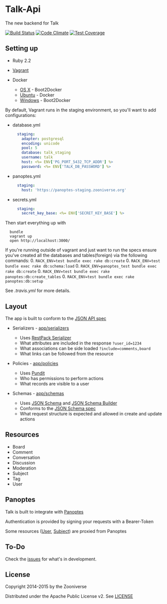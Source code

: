 # Talk-Api

The new backend for Talk

[![Build Status](https://travis-ci.org/zooniverse/Talk-Api.svg?branch=master)](https://travis-ci.org/zooniverse/Talk-Api)
[![Code Climate](https://codeclimate.com/github/zooniverse/Talk-Api/badges/gpa.svg)](https://codeclimate.com/github/zooniverse/Talk-Api)
[![Test Coverage](https://codeclimate.com/github/zooniverse/Talk-Api/badges/coverage.svg)](https://codeclimate.com/github/zooniverse/Talk-Api)

## Setting up

* Ruby 2.2

* [Vagrant](https://www.vagrantup.com/downloads.html)

* Docker
  * [OS X](https://docs.docker.com/installation/mac/) - Boot2Docker
  * [Ubuntu](https://docs.docker.com/installation/ubuntulinux/) - Docker
  * [Windows](http://docs.docker.com/installation/windows/) - Boot2Docker

By default, Vagrant runs in the staging environment, so you'll want to add configurations:

* database.yml
  ```yaml
    staging:
      adapter: postgresql
      encoding: unicode
      pool: 5
      database: talk_staging
      username: talk
      host: <%= ENV['PG_PORT_5432_TCP_ADDR'] %>
      password: <%= ENV['TALK_DB_PASSWORD'] %>
  ```

* panoptes.yml
  ```yaml
    staging:
      host: 'https://panoptes-staging.zooniverse.org'
  ```

* secrets.yml
  ```yaml
    staging:
      secret_key_base: <%= ENV['SECRET_KEY_BASE'] %>
  ```

Then start everything up with
```
  bundle
  vagrant up
  open http://localhost:3000/
```

If you're running outside of vagrant and just want to run the specs ensure you've created all the databases and tables(foreign) via the following commands:
  0. `RACK_ENV=test bundle exec rake db:create`
  0. `RACK_ENV=test bundle exec rake db:schema:load`
  0. `RACK_ENV=panoptes_test bundle exec rake db:create`
  0. `RACK_ENV=test bundle exec rake panoptes:db:create_tables`
  0. `RACK_ENV=test bundle exec rake panoptes:db:setup`

See *.travis.yml* for more details.

## Layout

The app is built to conform to the [JSON API spec](http://jsonapi.org/)

* Serializers - [app/serializers](app/serializers)
  * Uses [RestPack Serializer](https://github.com/RestPack/restpack_serializer)
  * What attributes are included in the response `?user_id=1234`
  * What associations can be side loaded `?include=comments,board`
  * What links can be followed from the resource


* Policies - [app/policies](app/policies)
  * Uses [Pundit](https://github.com/elabs/pundit)
  * Who has permissions to perform actions
  * What records are visible to a user


* Schemas - [app/schemas](app/schemas)
  * Uses [JSON Schema](https://github.com/ruby-json-schema/json-schema) and [JSON Schema Builder](https://github.com/parrish/json-schema_builder)
  * Conforms to the [JSON Schema spec](http://json-schema.org/)
  * What request structure is expected and allowed in create and update actions

## Resources

* Board
* Comment
* Conversation
* Discussion
* Moderation
* Subject
* Tag
* User

## Panoptes

Talk is built to integrate with [Panoptes](https://github.com/zooniverse/panoptes)

Authentication is provided by signing your requests with a Bearer-Token

Some resources ([User](app/models/user.rb), [Subject](app/models/subject.rb)) are proxied from Panoptes


## To-Do

Check the [issues](https://github.com/zooniverse/Talk-Api/issues) for what's in development.


## License

Copyright 2014-2015 by the Zooniverse

Distributed under the Apache Public License v2. See [LICENSE](LICENSE)
